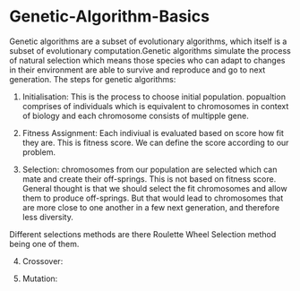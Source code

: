 # Genetic-Algorithm-Basics
Genetic algorithms are a subset of evolutionary algorithms, which itself is a subset of evolutionary computation.Genetic algorithms simulate the process of natural selection which means those species who can adapt to changes in their environment are able to survive and reproduce and go to next generation.
The steps for genetic algorithms:

1. Initialisation: This is the process to choose initial population. popualtion comprises of individuals which is equivalent to chromosomes in context of biology and each chromosome consists of multipple gene.

2. Fitness Assignment: Each indiviual is evaluated based on score how fit they are. This is fitness score. We can define the score according  to our problem.

3. Selection: chromosomes from our population are selected which can mate and create their off-springs. This is not based on fitness score.
General thought is that we should select the fit chromosomes and allow them to produce off-springs. But that would lead to chromosomes that are more close to one another in a few next generation, and therefore less diversity.

Different selections methods are there Roulette Wheel Selection method being one of them.

4. Crossover:

5. Mutation:


